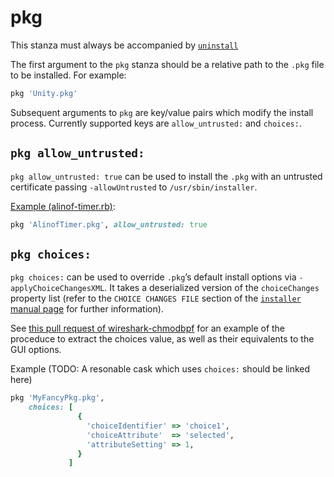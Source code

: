 # pkg

This stanza must always be accompanied by [`uninstall`](uninstall.md)

The first argument to the `pkg` stanza should be a relative path to the `.pkg` file to be installed. For example:

```ruby
pkg 'Unity.pkg'
```

Subsequent arguments to `pkg` are key/value pairs which modify the install process. Currently supported keys are `allow_untrusted:` and `choices:`.

## `pkg allow_untrusted:`

`pkg allow_untrusted: true` can be used to install the `.pkg` with an untrusted certificate passing `-allowUntrusted` to `/usr/sbin/installer`.

[Example (alinof-timer.rb)](https://github.com/caskroom/homebrew-cask/blob/312ae841f1f1b2ec07f4d88b7dfdd7fbdf8d4f94/Casks/alinof-timer.rb#L10):

```ruby
pkg 'AlinofTimer.pkg', allow_untrusted: true
```

## `pkg choices:`

`pkg choices:` can be used to override `.pkg`’s default install options via `-applyChoiceChangesXML`. It takes a deserialized version of the `choiceChanges` property list (refer to the `CHOICE CHANGES FILE` section of the [`installer` manual page](https://developer.apple.com/legacy/library/documentation/Darwin/Reference/ManPages/man8/installer.8.html) for further information).

See [this pull request of wireshark-chmodbpf](https://github.com/caskroom/homebrew-cask/pull/26997) for an example of the proceduce to extract the choices value, as well as their equivalents to the GUI options.

Example (TODO: A resonable cask which uses `choices:` should be linked here)

```ruby
pkg 'MyFancyPkg.pkg',
    choices: [
               {
                 'choiceIdentifier' => 'choice1',
                 'choiceAttribute'  => 'selected',
                 'attributeSetting' => 1,
               }
             ]
```

